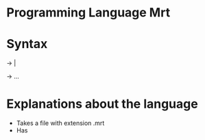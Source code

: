 # Programming Language Mrt

# Syntax

<prog> -> <stmt> | <stmts>

<stmt> -> ...

# Explanations about the language

- Takes a file with extension .mrt
- Has
